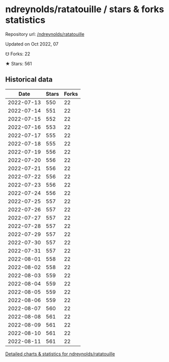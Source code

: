 # ndreynolds/ratatouille / stars & forks statistics

Repository url: [/ndreynolds/ratatouille](https://github.com/ndreynolds/ratatouille)

Updated on Oct 2022, 07

☋ Forks: 22

★ Stars: 561

## Historical data
| Date | Stars | Forks |
|------|-------|-------|
| 2022-07-13 | 550 | 22 | 
| 2022-07-14 | 551 | 22 | 
| 2022-07-15 | 552 | 22 | 
| 2022-07-16 | 553 | 22 | 
| 2022-07-17 | 555 | 22 | 
| 2022-07-18 | 555 | 22 | 
| 2022-07-19 | 556 | 22 | 
| 2022-07-20 | 556 | 22 | 
| 2022-07-21 | 556 | 22 | 
| 2022-07-22 | 556 | 22 | 
| 2022-07-23 | 556 | 22 | 
| 2022-07-24 | 556 | 22 | 
| 2022-07-25 | 557 | 22 | 
| 2022-07-26 | 557 | 22 | 
| 2022-07-27 | 557 | 22 | 
| 2022-07-28 | 557 | 22 | 
| 2022-07-29 | 557 | 22 | 
| 2022-07-30 | 557 | 22 | 
| 2022-07-31 | 557 | 22 | 
| 2022-08-01 | 558 | 22 | 
| 2022-08-02 | 558 | 22 | 
| 2022-08-03 | 559 | 22 | 
| 2022-08-04 | 559 | 22 | 
| 2022-08-05 | 559 | 22 | 
| 2022-08-06 | 559 | 22 | 
| 2022-08-07 | 560 | 22 | 
| 2022-08-08 | 561 | 22 | 
| 2022-08-09 | 561 | 22 | 
| 2022-08-10 | 561 | 22 | 
| 2022-08-11 | 561 | 22 | 


[Detailed charts & statistics for ndreynolds/ratatouille](https://reviewgithub.com/rep/ndreynolds/ratatouille)
